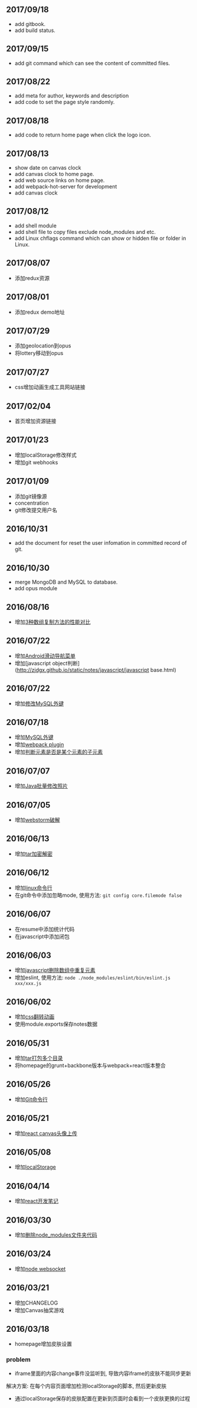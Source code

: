 ## 2017/09/18

- add gitbook.
- add build status.

## 2017/09/15

- add git command which can see the content of committed files.

## 2017/08/22

- add meta for author, keywords and description
- add code to set the page style randomly.

## 2017/08/18

- add code to return home page when click the logo icon.

## 2017/08/13

- show date on canvas clock
- add canvas clock to home page.
- add web source links on home page.
- add webpack-hot-server for development
- add canvas clock

## 2017/08/12

- add shell module
- add shell file to copy files exclude node_modules and etc.
- add Linux chflags command which can show or hidden file or folder in Linux.

## 2017/08/07

- 添加redux资源

## 2017/08/01

- 添加redux demo地址

## 2017/07/29
  
- 添加geolocation到opus
- 将lottery移动到opus

## 2017/07/27
  
- css增加动画生成工具网站链接

## 2017/02/04

- 首页增加资源链接

## 2017/01/23

- 增加localStorage修改样式
- 增加git webhooks

## 2017/01/09

- 添加git镜像源
- concentration
- git修改提交用户名

## 2016/10/31

- add the document for reset the user infomation in committed record of git.

## 2016/10/30

- merge MongoDB and MySQL to database.
- add opus module

## 2016/08/16

- 增加[3种数组复制方法的性能对比](http://zjdgx.github.io/static/notes/javascript/javascript-copy-compare.html)

## 2016/07/22

- 增加[Android滑动导航菜单](http://zjdgx.github.io/static/notes/android/android-source.html)
- 增加[javascript object判断](http://zjdgx.github.io/static/notes/javascript/javascript base.html)

## 2016/07/22

- 增加[修改MySQL外键](http://zjdgx.github.io/static/notes/mysql/notes.html)

## 2016/07/18

- 增加[MySQL外键](http://zjdgx.github.io/static/notes/mysql/notes.html)
- 增加[webpack plugin](http://zjdgx.github.io/static/notes/tools/webpack-plugin.html)
- 增加[判断元素是否是某个元素的子元素](http://zjdgx.github.io/static/notes/javascript/isChild.html)

## 2016/07/07

- 增加[Java批量修改照片](http://zjdgx.github.io/static/notes/java/batch-rename-photo.html)

## 2016/07/05

- 增加[webstorm破解](http://zjdgx.github.io/static/notes/tools/webstorm.2016.html)

## 2016/06/13

- 增加[tar加密解密](http://zjdgx.github.io/static/notes/tools/tar.html)

## 2016/06/12

- 增加[linux命令行](http://zjdgx.github.io/)
- 在git命令中添加忽略mode, 使用方法: `git config core.filemode false`

## 2016/06/07

- 在resume中添加统计代码
- 在javascript中添加闭包

## 2016/06/03

- 增加[javascript删除数组中重复元素](http://zjdgx.github.io/index.html)
- 增加eslint, 使用方法: `node ./node_modules/eslint/bin/eslint.js xxx/xxx.js`

## 2016/06/02

- 增加[css翻转动画](http://zjdgx.github.io/index.html)
- 使用module.exports保存notes数据

## 2016/05/31

- 增加[tar打包多个目录](http://zjdgx.github.io/nodejs.20160524.html)
- 将homepage的grunt+backbone版本与webpack+react版本整合

## 2016/05/26

- 增加[Git命令行](http://zjdgx.github.io/gruntVersion/tools.20160524.html)

## 2016/05/21

- 增加[react canvas头像上传](http://zjdgx.github.io/gruntVersion/react.20160524.html)

## 2016/05/08

- 增加[localStorage](http://zjdgx.github.io/gruntVersion/javascript.20160524.html)

## 2016/04/14

- 增加[react开发笔记](http://zjdgx.github.io/gruntVersion/react.20160524.html)

## 2016/03/30

- 增加[删除node_modules文件夹代码](http://zjdgx.github.io/gruntVersion/nodejs.20160524.html)

## 2016/03/24

- 增加[node websocket](http://zjdgx.github.io/gruntVersion/javascript.20160524.html)

## 2016/03/21

- 增加CHANGELOG
- 增加Canvas抽奖游戏

## 2016/03/18
- homepage增加皮肤设置

### problem

- iframe里面的内容change事件没监听到, 导致内容iframe的皮肤不能同步更新

解决方案: 在每个内容页面增加检测localStorage的脚本, 然后更新皮肤

- 通过localStorage保存的皮肤配置在更新到页面时会看到一个皮肤更换的过程
